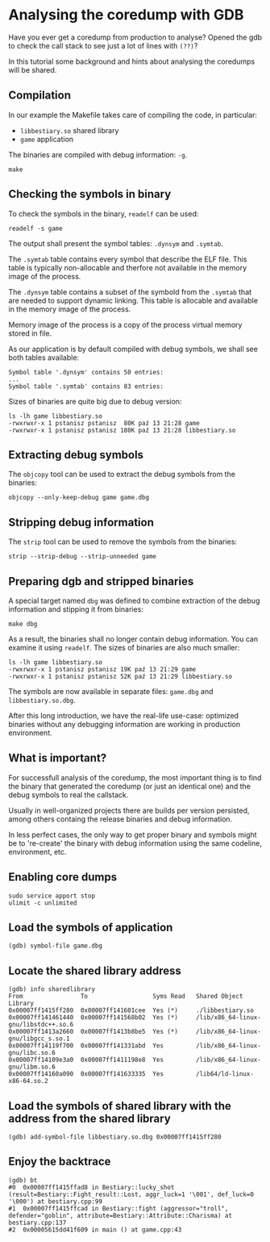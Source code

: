 # Analysing the coredump with GDB

Have you ever get a coredump from production to analyse? Opened the gdb to check the call stack to see just a lot of lines with `(??)`?

In this tutorial some background and hints about analysing the coredumps will be shared. 

## Compilation

In our example the Makefile takes care of compiling the code, in particular:

* `libbestiary.so` shared library
* `game` application

The binaries are compiled with debug information: `-g`.

```shell
make
```

## Checking the symbols in binary

To check the symbols in the binary, `readelf` can be used:

```shell
readelf -s game
```

The output shall present the symbol tables: `.dynsym` and `.symtab`.

The `.symtab` table contains every symbol that describe the ELF file. This table is typically non-allocable and therfore not available in the memory image of the process.

The `.dynsym` table contains a subset of the symbold from the `.symtab` that are needed to support dynamic linking. This table is allocable and available in the memory image of the process.

Memory image of the process is a copy of the process virtual memory stored in file. 

As our application is by default compiled with debug symbols, we shall see both tables available:

```shell
Symbol table '.dynsym' contains 50 entries:
...
Symbol table '.symtab' contains 83 entries:
```

Sizes of binaries are quite big due to debug version:

```shell
ls -lh game libbestiary.so 
-rwxrwxr-x 1 pstanisz pstanisz  80K paź 13 21:28 game
-rwxrwxr-x 1 pstanisz pstanisz 180K paź 13 21:28 libbestiary.so
```

## Extracting debug symbols

The `objcopy` tool can be used to extract the debug symbols from the binaries:

```shell
objcopy --only-keep-debug game game.dbg
```

## Stripping debug information

The `strip` tool can be used to remove the symbols from the binaries:

```shell
strip --strip-debug --strip-unneeded game
```

## Preparing dgb and stripped binaries

A special target named `dbg` was defined to combine extraction of the debug information and stipping it from binaries:

```shell
make dbg
```

As a result, the binaries shall no longer contain debug information. You can examine it using `readelf`. The sizes of binaries are also much smaller:

```shell
ls -lh game libbestiary.so 
-rwxrwxr-x 1 pstanisz pstanisz 19K paź 13 21:29 game
-rwxrwxr-x 1 pstanisz pstanisz 52K paź 13 21:29 libbestiary.so
```

The symbols are now available in separate files: `game.dbg` and `libbestiary.so.dbg`.

After this long introduction, we have the real-life use-case: optimized binaries without any debugging information are working in production environment.

## What is important?

For successfull analysis of the coredump, the most important thing is to find the binary that generated the coredump (or just an identical one) and the debug symbols to real the callstack.

Usually in well-organized projects there are builds per version persisted, among others containg the release binaries and debug information.

In less perfect cases, the only way to get proper binary and symbols might be to 're-create' the binary with debug information using the same codeline, environment, etc.

## Enabling core dumps

```shell
sudo service apport stop
ulimit -c unlimited
```

## Load the symbols of application

```shell
(gdb) symbol-file game.dbg
```

## Locate the shared library address

```shell
(gdb) info sharedlibrary 
From                To                  Syms Read   Shared Object Library
0x00007ff1415ff280  0x00007ff141601cee  Yes (*)     ./libbestiary.so
0x00007ff141461440  0x00007ff141568b02  Yes (*)     /lib/x86_64-linux-gnu/libstdc++.so.6
0x00007ff1413a2660  0x00007ff1413b8be5  Yes (*)     /lib/x86_64-linux-gnu/libgcc_s.so.1
0x00007ff14119f700  0x00007ff141331abd  Yes         /lib/x86_64-linux-gnu/libc.so.6
0x00007ff14109e3a0  0x00007ff1411198e8  Yes         /lib/x86_64-linux-gnu/libm.so.6
0x00007ff14160a090  0x00007ff141633335  Yes         /lib64/ld-linux-x86-64.so.2
```

## Load the symbols of shared library with the address from the shared library

```shell
(gdb) add-symbol-file libbestiary.so.dbg 0x00007ff1415ff280
```

## Enjoy the backtrace

```shell
(gdb) bt
#0  0x00007ff1415ffad8 in Bestiary::lucky_shot (result=Bestiary::Fight_result::Lost, aggr_luck=1 '\001', def_luck=0 '\000') at bestiary.cpp:99
#1  0x00007ff1415ffcad in Bestiary::fight (aggressor="troll", defender="goblin", attribute=Bestiary::Attribute::Charisma) at bestiary.cpp:137
#2  0x00005615dd41f609 in main () at game.cpp:43
```
